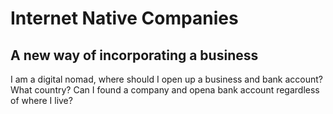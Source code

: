 # Internet Native Companies

## A new way of incorporating a business

I am a digital nomad, where should I open up a business and bank account? What country? Can I found a company and opena bank account regardless of where I live?
